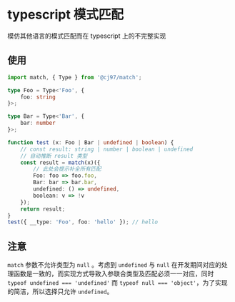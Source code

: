 # typescript 模式匹配

模仿其他语言的模式匹配而在 typescript 上的不完整实现

## 使用

```typescript
import match, { Type } from '@cj97/match';

type Foo = Type<'Foo', {
    foo: string
}>;

type Bar = Type<'Bar', {
    bar: number
}>;

function test (x: Foo | Bar | undefined | boolean) {
    // const result: string | number | boolean | undefined
    // 自动推断 result 类型
    const result = match(x)({
        // 此处会提示补全所有匹配
        Foo: foo => foo.foo,
        Bar: bar => bar.bar,
        undefined: () => undefined,
        boolean: v => !v
    });
    return result;
}
test({ __type: 'Foo', foo: 'hello' }); // hello
```

## 注意

`match` 参数不允许类型为 `null` 。考虑到 `undefined` 与 `null` 在开发期间对应的处理函数是一致的，而实现方式导致入参联合类型及匹配必须一一对应，同时 `typeof undefined === 'undefined'` 而 `typeof null === 'object'`，为了实现的简洁，所以选择只允许 `undefined`。
